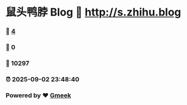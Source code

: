 # 鼠头鸭脖 Blog :link: http://s.zhihu.blog 
### :page_facing_up: [4](http://s.zhihu.blog/tag.html) 
### :speech_balloon: 0 
### :hibiscus: 10297 
### :alarm_clock: 2025-09-02 23:48:40 
### Powered by :heart: [Gmeek](https://github.com/Meekdai/Gmeek)
